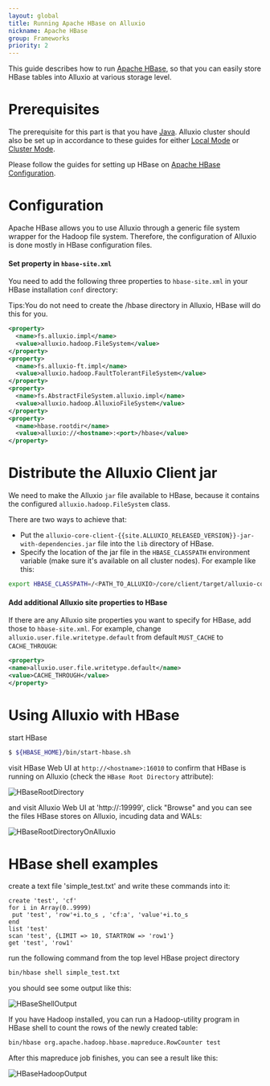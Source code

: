 ```yaml
---
layout: global
title: Running Apache HBase on Alluxio
nickname: Apache HBase
group: Frameworks
priority: 2
---
```


This guide describes how to run [Apache HBase](http://hbase.apache.org/), so
that you can easily store HBase tables into Alluxio at various storage level.

# Prerequisites

The prerequisite for this part is that you have
[Java](Java-Setup.html). Alluxio cluster should also be
set up in accordance to these guides for either [Local Mode](Running-Alluxio-Locally.html) or
[Cluster Mode](Running-Alluxio-on-a-Cluster.html).

Please follow the guides for setting up HBase on
[Apache HBase Configuration](https://hbase.apache.org/book.html#configuration).

# Configuration

Apache HBase allows you to use Alluxio through a generic file system wrapper for the Hadoop file system.
Therefore, the configuration of Alluxio is done mostly in HBase configuration files.

#### Set property in `hbase-site.xml`

You need to add the following three properties to `hbase-site.xml` in your HBase installation `conf` directory:

Tips:You do not need to create the /hbase directory in Alluxio, HBase will do this for you.

```xml
<property>
  <name>fs.alluxio.impl</name>
  <value>alluxio.hadoop.FileSystem</value>
</property>
<property>
  <name>fs.alluxio-ft.impl</name>
  <value>alluxio.hadoop.FaultTolerantFileSystem</value>
</property>
<property>
  <name>fs.AbstractFileSystem.alluxio.impl</name>
  <value>alluxio.hadoop.AlluxioFileSystem</value>
</property>
<property>
  <name>hbase.rootdir</name>
  <value>alluxio://<hostname>:<port>/hbase</value>
</property>
```

# Distribute the Alluxio Client jar

We need to make the Alluxio `jar` file available to HBase, because it contains the configured
`alluxio.hadoop.FileSystem` class.

There are two ways to achieve that:
- Put the `alluxio-core-client-{{site.ALLUXIO_RELEASED_VERSION}}-jar-with-dependencies.jar` file into the
  `lib` directory of HBase.
- Specify the location of the jar file in the `HBASE_CLASSPATH` environment variable (make sure it's available
on all cluster nodes). For example like this:

```bash
export HBASE_CLASSPATH=/<PATH_TO_ALLUXIO>/core/client/target/alluxio-core-client-{{site.ALLUXIO_RELEASED_VERSION}}-jar-with-dependencies.jar:${HBASE_CLASSPATH}
```

#### Add additional Alluxio site properties to HBase

If there are any Alluxio site properties you want to specify for HBase, add those to `hbase-site.xml`. For example,
change `alluxio.user.file.writetype.default` from default `MUST_CACHE` to `CACHE_THROUGH`:

```xml
<property>
<name>alluxio.user.file.writetype.default</name>
<value>CACHE_THROUGH</value>
</property>
```

# Using Alluxio with HBase

start HBase

```bash
$ ${HBASE_HOME}/bin/start-hbase.sh
```

visit HBase Web UI at `http://<hostname>:16010` to confirm that HBase is running on Alluxio
(check the `HBase Root Directory` attribute):

![HBaseRootDirectory]({{site.data.img.screenshot_start_hbase_webui}})

and visit Alluxio Web UI at 'http://<hostname>:19999', click "Browse" and you can see the files HBase stores
on Alluxio, incuding data and WALs:

![HBaseRootDirectoryOnAlluxio]({{site.data.img.screenshot_start_hbase_alluxio_webui}})

# HBase shell examples

create a text file 'simple_test.txt' and write these commands into it:

```
create 'test', 'cf'
for i in Array(0..9999)
 put 'test', 'row'+i.to_s , 'cf:a', 'value'+i.to_s
end
list 'test'
scan 'test', {LIMIT => 10, STARTROW => 'row1'}
get 'test', 'row1'
```

run the following command from the top level HBase project directory

```bash
bin/hbase shell simple_test.txt
```

you should see some output like this:

![HBaseShellOutput]({{site.data.img.screenshot_hbase_shell_output}})

If you have Hadoop installed, you can run a Hadoop-utility program in HBase shell to
count the rows of the newly created table:

```bash
bin/hbase org.apache.hadoop.hbase.mapreduce.RowCounter test
```

After this mapreduce job finishes, you can see a result like this:

![HBaseHadoopOutput]({{site.data.img.screenshot_hbase_hadoop_output}})

